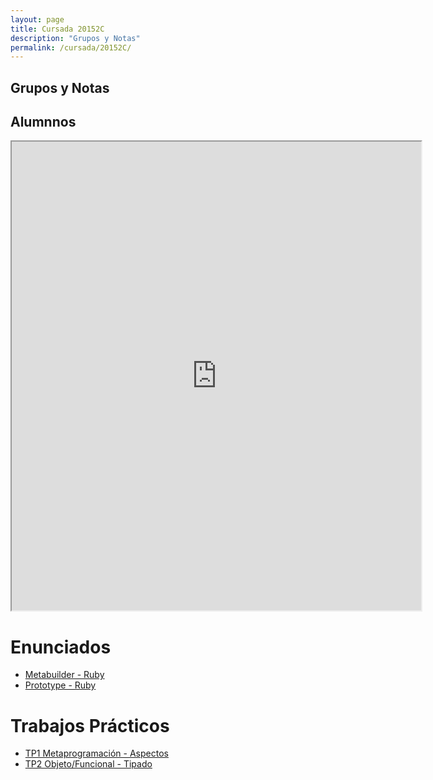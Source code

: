 ```yaml
---
layout: page
title: Cursada 20152C
description: "Grupos y Notas"
permalink: /cursada/20152C/
---
```


## Grupos y Notas

## Alumnnos

<iframe style="width: 130%; height:750px"
  src="https://docs.google.com/spreadsheet/pub?key=0Au_dAxVqzqDEdHZRQnJLSXJrZEIydlo3WnpWUnF6MFE&single=true&gid=24&output=html">
</iframe>

# Enunciados

* [Metabuilder - Ruby](https://drive.google.com/file/d/0BxDAZEJI6t9KX05IaGJmejZJYms/view?usp=sharing)
* [Prototype - Ruby](https://drive.google.com/file/d/0BxDAZEJI6t9KUWxac1JxWDZGTTA/view?usp=sharing)

# Trabajos Prácticos
* [TP1 Metaprogramación - Aspectos](https://docs.google.com/document/d/1eF2wDjBPDy2XH4Wc4V6PzIfVyj2Vz2DCRO99lt-q-GY)
* [TP2 Objeto/Funcional - Tipado](https://docs.google.com/document/d/13kG47g_tzJnraPX-2GK_Kn6nJCbTiQz7u612Xo2Kxp4/pub)
